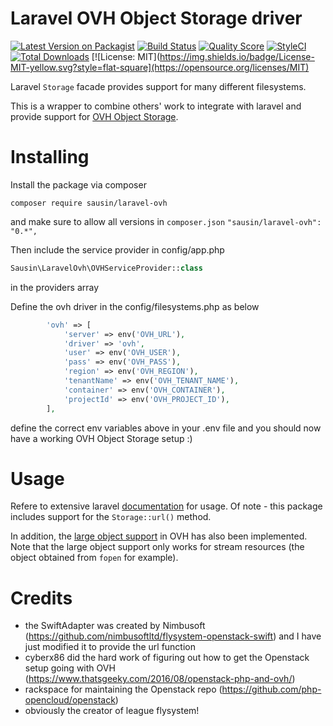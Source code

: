 # Laravel OVH Object Storage driver


[![Latest Version on Packagist](https://img.shields.io/packagist/v/sausin/laravel-ovh.svg?style=flat-square)](https://packagist.org/packages/sausin/laravel-ovh)
[![Build Status](https://img.shields.io/travis/sausin/laravel-ovh/master.svg?style=flat-square)](https://travis-ci.org/sausin/laravel-ovh)
[![Quality Score](https://img.shields.io/scrutinizer/g/sausin/laravel-ovh.svg?style=flat-square)](https://scrutinizer-ci.com/g/sausin/laravel-ovh)
[![StyleCI](https://styleci.io/repos/85194981/shield?branch=master)](https://styleci.io/repos/85194981)
[![Total Downloads](https://img.shields.io/packagist/dt/sausin/laravel-ovh.svg?style=flat-square)](https://packagist.org/packages/sausin/laravel-ovh)
[![License: MIT](https://img.shields.io/badge/License-MIT-yellow.svg?style=flat-square](https://opensource.org/licenses/MIT)


Laravel `Storage` facade provides support for many different filesystems.

This is a wrapper to combine others' work to integrate with laravel and provide support for [OVH Object Storage](https://www.ovh.ie/public-cloud/storage/object-storage/).

# Installing

Install the package via composer

`composer require sausin/laravel-ovh`

and make sure to allow all versions in `composer.json`
`"sausin/laravel-ovh": "0.*",`

Then include the service provider in config/app.php
```php
Sausin\LaravelOvh\OVHServiceProvider::class
```
in the providers array

Define the ovh driver in the config/filesystems.php
as below
```php
        'ovh' => [
            'server' => env('OVH_URL'),
            'driver' => 'ovh',
            'user' => env('OVH_USER'),
            'pass' => env('OVH_PASS'),
            'region' => env('OVH_REGION'),
            'tenantName' => env('OVH_TENANT_NAME'),
            'container' => env('OVH_CONTAINER'),
            'projectId' => env('OVH_PROJECT_ID'),
        ],
```

define the correct env variables above in your .env file and you should now have a working OVH Object Storage setup :)

# Usage

Refere to extensive laravel [documentation](https://laravel.com/docs/5.4/filesystem) for usage. Of note - this package includes support for the `Storage::url()` method.

In addition, the [large object support](https://www.ovh.com/us/g1951.optimised_method_uploading_files_object_storage) in OVH has also been implemented. Note that the large object support only works for stream resources (the object obtained from `fopen` for example).

# Credits
- the SwiftAdapter was created by Nimbusoft (https://github.com/nimbusoftltd/flysystem-openstack-swift) and I have just modified it to provide the url function
- cyberx86 did the hard work of figuring out how to get the Openstack setup going with OVH (https://www.thatsgeeky.com/2016/08/openstack-php-and-ovh/)
- rackspace for maintaining the Openstack repo (https://github.com/php-opencloud/openstack)
- obviously the creator of league flysystem!
